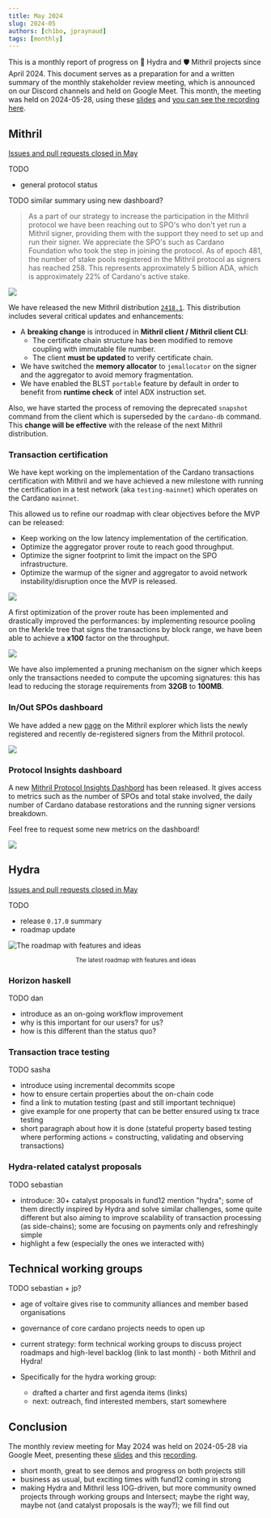```yaml
---
title: May 2024
slug: 2024-05
authors: [ch1bo, jpraynaud]
tags: [monthly]
---
```


This is a monthly report of progress on 🐲 Hydra and 🛡 Mithril projects since April 2024. This document serves as a preparation for and a written summary of the monthly stakeholder review meeting, which is announced on our Discord channels and held on Google Meet. This month, the meeting was held on 2024-05-28, using these [slides][slides] and [you can see the recording here][recording].

## Mithril

[Issues and pull requests closed in
May](https://github.com/input-output-hk/mithril/issues?q=is%3Aclosed+sort%3Aupdated-desc+closed%3A2024-04-30..2024-05-30)

TODO
  - general protocol status

TODO similar summary using new dashboard?
> As a part of our strategy to increase the participation in the Mithril protocol we have been reaching out to SPO's who don't yet run a Mithril signer, providing them with the support they need to set up and run their signer. We appreciate the SPO's such as Cardano Foundation who took the step in joining the protocol. As of epoch 481, the number of stake pools registered in the Mithril protocol as signers has reached 258. This represents approximately 5 billion ADA, which is approximately 22% of Cardano's active stake.

![](img/2024-04-mithril-participation.png)

We have released the new Mithril distribution [`2418.1`](https://github.com/input-output-hk/mithril/releases/tag/2418.1). This distribution includes several critical updates and enhancements:
- A **breaking change** is introduced in **Mithril client / Mithril client CLI**:
  - The certificate chain structure has been modified to remove coupling with immutable file number.
  - The client **must be updated** to verify certificate chain.
- We have switched the **memory allocator** to `jemallocator` on the signer and the aggregator to avoid memory fragmentation.
- We have enabled the BLST `portable` feature by default in order to benefit from **runtime check** of intel ADX instruction set.

Also, we have started the process of removing the deprecated `snapshot` command from the client which is superseded by the `cardano-db` command. This **change will be effective** with the release of the next Mithril distribution.

### Transaction certification

We have kept working on the implementation of the Cardano transactions certification with Mithril and we have achieved a new milestone with running the certification in a test network (aka `testing-mainnet`) which operates on the Cardano `mainnet`. 

This allowed us to refine our roadmap with clear objectives before the MVP can be released:
- Keep working on the low latency implementation of the certification.
- Optimize the aggregator prover route to reach good throughput.
- Optimize the signer footprint to limit the impact on the SPO infrastructure.
- Optimize the warmup of the signer and aggregator to avoid network instability/disruption once the MVP is released.

![](img/2024-05--mithril-cardano-tx-roadmap.jpg)

A first optimization of the prover route has been implemented and drastically improved the performances: by implementing resource pooling on the Merkle tree that signs the transactions by block range, we have been able to achieve a **x100** factor on the throughput.

![](img/2024-05--mithril-cardano-tx-performance-prover.png)

We have also implemented a pruning mechanism on the signer which keeps only the transactions needed to compute the upcoming signatures: this has lead to reducing the storage requirements from **32GB** to **100MB**.

### In/Out SPOs dashboard

We have added a new [page](https://mithril.network/explorer/registrations-in-out?aggregator=https%3A%2F%2Faggregator.release-mainnet.api.mithril.network%2Faggregator) on the Mithril explorer which lists the newly registered and recently de-registered signers from the Mithril protocol.

![](img/2024-05--mithril-explorer-in-out-spos.png)

### Protocol Insights dashboard

A new [Mithril Protocol Insights Dashbord](https://lookerstudio.google.com/u/1/reporting/8b05ea4b-6a43-45ea-aef2-237906ec7a42/paage/kem0D) has been released. It gives access to metrics such as the number of SPOs and total stake involved, the daily number of Cardano database restorations and the running signer versions breakdown. 

Feel free to request some new metrics on the dashboard!

![](img/2024-05--mithril-protocol-insights-dashboard.png)


## Hydra

[Issues and pull requests closed in
May](https://github.com/input-output-hk/hydra/issues?q=is%3Aclosed+sort%3Aupdated-desc+closed%3A2024-04-30..2024-05-30)


TODO
  - release `0.17.0` summary
  - roadmap update

![The roadmap with features and ideas](./img/2024-05-hydra-roadmap.jpg)
<small><center>The latest roadmap with features and ideas</center></small>

### Horizon haskell

TODO dan
 - introduce as an on-going workflow improvement
 - why is this important for our users? for us?
 - how is this different than the status quo?

### Transaction trace testing

TODO sasha
 - introduce using incremental decommits scope
 - how to ensure certain properties about the on-chain code
 - find a link to mutation testing (past and still important technique)
 - give example for one property that can be better ensured using tx trace testing 
 - short paragraph about how it is done (stateful property based testing where performing actions = constructing, validating and observing transactions)

### Hydra-related catalyst proposals

TODO sebastian
- introduce: 30+ catalyst proposals in fund12 mention "hydra"; some of them directly inspired by Hydra and solve similar challenges, some quite different but also aiming to improve scalability of transaction processing (as side-chains); some are focusing on payments only and refreshingly simple
- highlight a few (especially the ones we interacted with)

## Technical working groups

TODO sebastian + jp?
 - age of voltaire gives rise to community alliances and member based organisations
 - governance of core cardano projects needs to open up
 - current strategy: form technical working groups to discuss project roadmaps and high-level backlog (link to last month) - both Mithril and Hydra!
 
 - Specifically for the hydra working group:
    - drafted a charter and first agenda items (links)
    - next: outreach, find interested members, start somewhere

## Conclusion

The monthly review meeting for May 2024 was held on 2024-05-28 via Google Meet,
presenting these [slides][slides] and this [recording][recording].

- short month, great to see demos and progress on both projects still
- business as usual, but exciting times with fund12 coming in strong
- making Hydra and Mithril less IOG-driven, but more community owned projects through working groups and Intersect; maybe the right way, maybe not (and catalyst proposals is the way?); we fill find out

[slides]: https://docs.google.com/presentation/d/1ByOgQt6gEjOY9Wd-xOMzeSy4lfQmMn39KEtSB-VisVw/edit#slide=id.g21194f9c145_0_5
[recording]: https://drive.google.com/file/d/1Y_xa9JjQ62m98m5MC27NDbsSjVjspnsA/view
